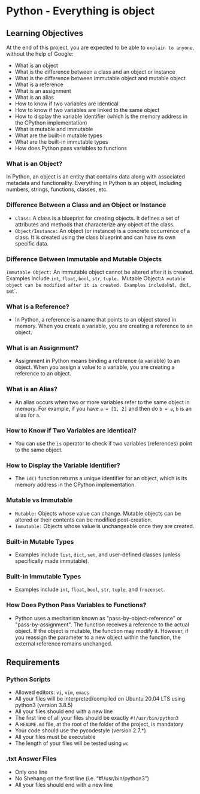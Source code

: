 # Python - Everything is object

## Learning Objectives

At the end of this project, you are expected to be able to `explain to anyone`, without the help of Google:
- What is an object
- What is the difference between a class and an object or instance
- What is the difference between immutable object and mutable object
- What is a reference
- What is an assignment
- What is an alias
- How to know if two variables are identical
- How to know if two variables are linked to the same object
- How to display the variable identifier (which is the memory address in the CPython implementation)
- What is mutable and immutable
- What are the built-in mutable types
- What are the built-in immutable types
- How does Python pass variables to functions

### What is an Object?
In Python, an object is an entity that contains data along with associated metadata and functionality. Everything in Python is an object, including numbers, strings, functions, classes, etc.

### Difference Between a Class and an Object or Instance
- `Class:` A class is a blueprint for creating objects. It defines a set of attributes and methods that characterize any object of the class.
- `Object/Instance:` An object (or instance) is a concrete occurrence of a class. It is created using the class blueprint and can have its own specific data.

### Difference Between Immutable and Mutable Objects
`Immutable Object:` An immutable object cannot be altered after it is created. Examples include `int`, `float`, `bool`, `str`, `tuple.
`Mutable Object:` A mutable object can be modified after it is created. Examples include `list`, `dict`, `set`.

### What is a Reference?
- In Python, a reference is a name that points to an object stored in memory. When you create a variable, you are creating a reference to an object.

### What is an Assignment?
- Assignment in Python means binding a reference (a variable) to an object. When you assign a value to a variable, you are creating a reference to an object.

### What is an Alias?
- An alias occurs when two or more variables refer to the same object in memory. For example, if you have `a = [1, 2]` and then do `b = a`, `b` is an alias for `a`.

### How to Know if Two Variables are Identical?
- You can use the `is` operator to check if two variables (references) point to the same object.

### How to Display the Variable Identifier?
- The `id()` function returns a unique identifier for an object, which is its memory address in the CPython implementation.

### Mutable vs Immutable
- `Mutable:` Objects whose value can change. Mutable objects can be altered or their contents can be modified post-creation.
- `Immutable:` Objects whose value is unchangeable once they are created.

### Built-in Mutable Types
- Examples include `list`, `dict`, `set`, and user-defined classes (unless specifically made immutable).

### Built-in Immutable Types
- Examples include `int`, `float`, `bool`, `str`, `tuple`, and `frozenset`.

### How Does Python Pass Variables to Functions?
- Python uses a mechanism known as "pass-by-object-reference" or "pass-by-assignment". The function receives a reference to the actual object. If the object is mutable, the function may modify it. However, if you reassign the parameter to a new object within the function, the external reference remains unchanged.

## Requirements

### Python Scripts
- Allowed editors: `vi`, `vim`, `emacs`
- All your files will be interpreted/compiled on Ubuntu 20.04 LTS using python3 (version 3.8.5)
- All your files should end with a new line
- The first line of all your files should be exactly `#!/usr/bin/python3`
- A `README.md` file, at the root of the folder of the project, is mandatory
- Your code should use the pycodestyle (version 2.7.*)
- All your files must be executable
- The length of your files will be tested using `wc`

### .txt Answer Files
- Only one line
- No Shebang on the first line (i.e. “#!/usr/bin/python3”)
- All your files should end with a new line

